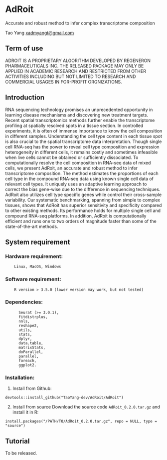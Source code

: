 # AdRoit
Accurate and robust method to infer complex transcriptome composition

Tao Yang <xadmyangt@gmail.com>

## Term of use
ADROIT IS A PROPRIETARY ALGORITHM DEVELOPED BY REGENERON PHARMACEUTICALS INC. 
THE RELEASED PACKAGE MAY ONLY BE APPLIED IN ACADEMIC RESEARCH AND RESTRICTED FROM OTHER ACTIVITIES INCLUDING BUT NOT LIMITED TO RESEARCH AND COMMERCIAL USAGES IN FOR-PROFIT ORGNIZATIONS.

## Introduction
RNA sequencing technology promises an unprecedented opportunity in learning disease mechanisms and discovering new treatment targets. Recent spatial transcriptomics methods further enable the transcriptome profiling at spatially resolved spots in a tissue section. In controlled experiments, it is often of immense importance to know the cell composition in different samples. Understanding the cell type content in each tissue spot is also crucial to the spatial transcriptome data interpretation. Though single cell RNA-seq has the power to reveal cell type composition and expression heterogeneity in different cells, it remains costly and sometimes infeasible when live cells cannot be obtained or sufficiently dissociated. To computationally resolve the cell composition in RNA-seq data of mixed cells, we present AdRoit, an accurate and robust method to infer transcriptome composition. The method estimates the proportions of each cell type in the compound RNA-seq data using known single cell data of relevant cell types. It uniquely uses an adaptive learning approach to correct the bias gene-wise due to the difference in sequencing techniques. AdRoit also utilizes cell type specific genes while control their cross-sample variability. Our systematic benchmarking, spanning from simple to complex tissues, shows that AdRoit has superior sensitivity and specificity compared to other existing methods. Its performance holds for multiple single cell and compound RNA-seq platforms. In addition, AdRoit is computationally efficient and runs one to two orders of magnitude faster than some of the state-of-the-art methods. 

## System requirement
### Hardware requirement: 
        Linux, MacOS, Windows
### Software requirement: 
        R version > 3.5.0 (lower version may work, but not tested)
### Dependencies: 
          Seurat (>= 3.0.1),
          fitdistrplus,
          nnls,
          reshape2,
          utils,
          stats,
          dplyr, 
          data.table, 
          matrixStats, 
          doParallel,
          parallel,
          foreach, 
          ggplot2.
### Installation:
1. Install from Github:
```
devtools::install_github("TaoYang-dev/AdRoit/AdRoit")
```

2. Install from source
Download the source code `AdRoit_0.2.0.tar.gz` and install it in R:
```
install.packages("/PATH/TO/AdRoit_0.2.0.tar.gz", repo = NULL, type = "source")
```

## Tutorial
To be released.
